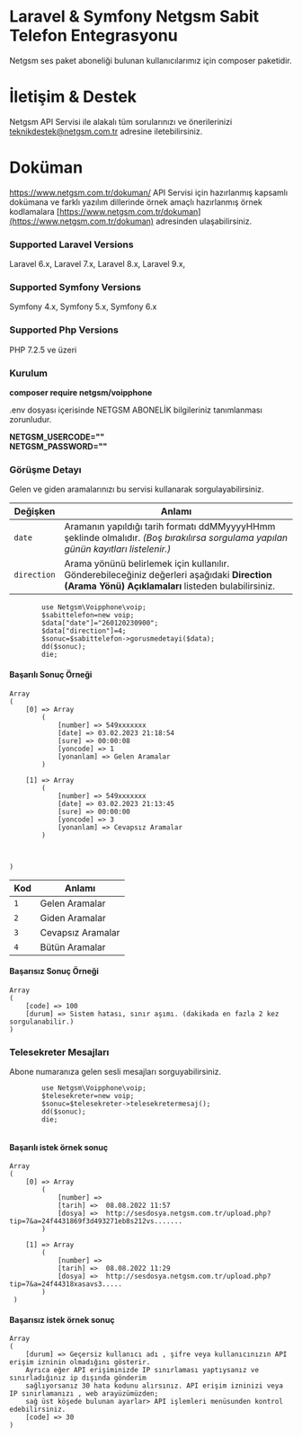 




# Laravel & Symfony Netgsm Sabit Telefon Entegrasyonu

Netgsm ses paket aboneliği bulunan kullanıcılarımız için composer paketidir.  

# İletişim & Destek

 Netgsm API Servisi ile alakalı tüm sorularınızı ve önerilerinizi teknikdestek@netgsm.com.tr adresine iletebilirsiniz.


# Doküman 
https://www.netgsm.com.tr/dokuman/
 API Servisi için hazırlanmış kapsamlı dokümana ve farklı yazılım dillerinde örnek amaçlı hazırlanmış örnek kodlamalara 
 [https://www.netgsm.com.tr/dokuman](https://www.netgsm.com.tr/dokuman) adresinden ulaşabilirsiniz.


### Supported Laravel Versions

Laravel 6.x, Laravel 7.x, Laravel 8.x, Laravel 9.x, 

### Supported Symfony Versions

Symfony 4.x, Symfony 5.x, Symfony 6.x

### Supported Php Versions

PHP 7.2.5 ve üzeri

### Kurulum

<b>composer require netgsm/voipphone</b>

.env  dosyası içerisinde NETGSM ABONELİK bilgileriniz tanımlanması zorunludur.  

<b>NETGSM_USERCODE=""</b>  
<b>NETGSM_PASSWORD=""</b>  

### Görüşme Detayı

Gelen ve giden aramalarınızı bu servisi kullanarak sorgulayabilirsiniz.

<table>
<thead>
<tr>
<th>Değişken</th>
<th>Anlamı</th>
</tr>
</thead>
<tbody>

<tr>
<td><code>date</code></td>
<td>Aramanın yapıldığı tarih formatı ddMMyyyyHHmm şeklinde olmalıdır.  <em>(Boş bırakılırsa sorgulama yapılan günün kayıtları listelenir.)</em></td>
</tr>
<tr>
<td><code>direction</code></td>
<td>Arama yönünü belirlemek için kullanılır. Gönderebileceğiniz değerleri aşağıdaki <strong>Direction (Arama Yönü) Açıklamaları</strong> listeden bulabilirsiniz.</td>
</tr>
</tbody>
</table>




```    
        use Netgsm\Voipphone\voip;
        $sabittelefon=new voip;
        $data["date"]="260120230900";
        $data["direction"]=4;
        $sonuc=$sabittelefon->gorusmedetayi($data);
        dd($sonuc);
        die;
```

#### Başarılı Sonuç Örneği

```
Array
(
    [0] => Array
        (
            [number] => 549xxxxxxx
            [date] => 03.02.2023 21:18:54
            [sure] => 00:00:08
            [yoncode] => 1
            [yonanlam] => Gelen Aramalar
        )

    [1] => Array
        (
            [number] => 549xxxxxxx
            [date] => 03.02.2023 21:13:45
            [sure] => 00:00:00
            [yoncode] => 3
            [yonanlam] => Cevapsız Aramalar
        )

   

)
```
<table>
<thead>
<tr>
<th>Kod</th>
<th>Anlamı</th>
</tr>
</thead>
<tbody>
<tr>
<td><code>1</code></td>
<td>Gelen Aramalar</td>
</tr>
<tr>
<td><code>2</code></td>
<td>Giden Aramalar</td>
</tr>
<tr>
<td><code>3</code></td>
<td>Cevapsız Aramalar</td>
</tr>
<tr>
<td><code>4</code></td>
<td>Bütün Aramalar</td>
</tr>
</tbody>
</table>

#### Başarısız Sonuç Örneği

```
Array
(
    [code] => 100
    [durum] => Sistem hatası, sınır aşımı. (dakikada en fazla 2 kez sorgulanabilir.)
)
```




### Telesekreter Mesajları

Abone numaranıza gelen sesli mesajları sorguyabilirsiniz.

```     
        use Netgsm\Voipphone\voip;
        $telesekreter=new voip;
        $sonuc=$telesekreter->telesekretermesaj();
        dd($sonuc);
        die;
        
```

####  Başarılı istek örnek sonuç
```
Array
(
    [0] => Array
        (
            [number] =>  
            [tarih] =>  08.08.2022 11:57 
            [dosya] =>  http://sesdosya.netgsm.com.tr/upload.php?tip=7&a=24f4431869f3d493271eb8s212vs....... 
        )

    [1] => Array
        (
            [number] =>  
            [tarih] =>  08.08.2022 11:29 
            [dosya] =>  http://sesdosya.netgsm.com.tr/upload.php?tip=7&a=24f44318xasavs3.....
        )
 )
```
####  Başarısız istek örnek sonuç

```
Array
(
    [durum] => Geçersiz kullanıcı adı , şifre veya kullanıcınızın API erişim izninin olmadığını gösterir.  
    Ayrıca eğer API erişiminizde IP sınırlaması yaptıysanız ve sınırladığınız ip dışında gönderim  
    sağlıyorsanız 30 hata kodunu alırsınız. API erişim izninizi veya IP sınırlamanızı , web arayüzümüzden;  
    sağ üst köşede bulunan ayarlar> API işlemleri menüsunden kontrol edebilirsiniz.
    [code] => 30
)

```
